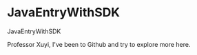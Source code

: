 # JavaEntryWithSDK
JavaEntryWithSDK

Professor Xuyi, I've been to Github and try to explore more here.
